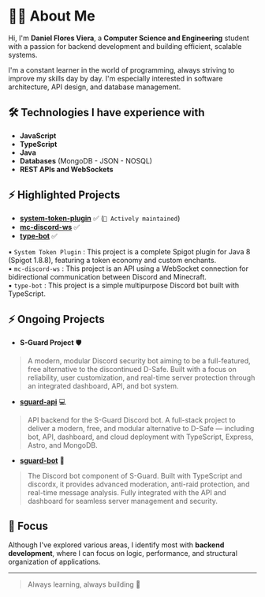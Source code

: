 # 👨‍💻 About Me

Hi, I'm **Daniel Flores Viera**, a **Computer Science and Engineering** student with a passion for backend development and building efficient, scalable systems.

I'm a constant learner in the world of programming, always striving to improve my skills day by day. I'm especially interested in software architecture, API design, and database management.

## 🛠️ Technologies I have experience with

- **JavaScript**
- **TypeScript**
- **Java**
- **Databases** (MongoDB - JSON - NOSQL)
- **REST APIs and WebSockets**

## ⚡ Highlighted Projects

- [**system-token-plugin**](https://github.com/danielvflores/system-token-plugin) ✅  (`🔧 Actively maintained`)
- [**mc-discord-ws**](https://github.com/danielvflores/discord-api-connection) ✅
- [**type-bot**](https://github.com/danielvflores/type-bot) ✅

▪︎ `System Token Plugin` : This project is a complete Spigot plugin for Java 8 (Spigot 1.8.8), featuring a token economy and custom enchants.<br>
▪︎ `mc-discord-ws` : This project is an API using a WebSocket connection for bidirectional communication between Discord and Minecraft.<br>
▪︎ `type-bot` : This project is a simple multipurpose Discord bot built with TypeScript.<br>


## ⚡ Ongoing Projects

- **S-Guard Project** 🛡️  
> A modern, modular Discord security bot aiming to be a full-featured, free alternative to the discontinued D-Safe. Built with a focus on reliability, user customization, and real-time server protection through an integrated dashboard, API, and bot system.

- [**sguard-api**](https://github.com/danielvflores/sguard-api) 💻  
> API backend for the S-Guard Discord bot. A full-stack project to deliver a modern, free, and modular alternative to D-Safe — including bot, API, dashboard, and cloud deployment with TypeScript, Express, Astro, and MongoDB.

- [**sguard-bot**](https://github.com/danielvflores/sguard-bot) 🤖  
> The Discord bot component of S-Guard. Built with TypeScript and discordx, it provides advanced moderation, anti-raid protection, and real-time message analysis. Fully integrated with the API and dashboard for seamless server management and security.


## 🎯 Focus

Although I've explored various areas, I identify most with **backend development**, where I can focus on logic, performance, and structural organization of applications.

---

> Always learning, always building 🚀


